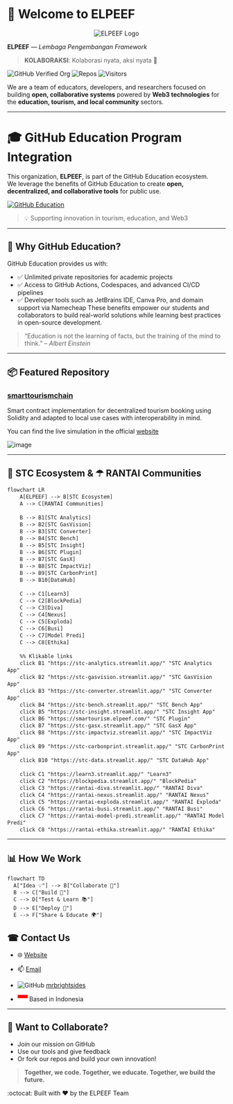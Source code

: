 # 👋 Welcome to ELPEEF

<p align="center">
  <img src="https://i.imgur.com/Rd8GyFU.png" alt="ELPEEF Logo" width="160"/>
</p>

**ELPEEF** — *Lembaga Pengembangan Framework*  
> **KOLABORAKSI**: Kolaborasi nyata, aksi nyata 🚀

![GitHub Verified Org](https://img.shields.io/badge/Verified%20Organization-✔️-brightgreen?style=flat-square&logo=github)
![Repos](https://img.shields.io/badge/Repositories-4-blue?style=flat-square)
![Visitors](https://komarev.com/ghpvc/?username=ELPEEF&style=flat-square&color=orange)

We are a team of educators, developers, and researchers focused on building **open, collaborative systems** powered by **Web3 technologies** for the **education, tourism, and local community** sectors.  

---

# 🎓 GitHub Education Program Integration

This organization, **ELPEEF**, is part of the GitHub Education ecosystem.  
We leverage the benefits of GitHub Education to create **open, decentralized, and collaborative tools** for public use.  

[![GitHub Education](https://img.shields.io/badge/GitHub-Education-blue?logo=github)](https://education.github.com/)

> 💡 Supporting innovation in tourism, education, and Web3

---

## 📘 Why GitHub Education? 

GitHub Education provides us with: 

- ✅ Unlimited private repositories for academic projects
- ✅ Access to GitHub Actions, Codespaces, and advanced CI/CD pipelines
- ✅ Developer tools such as JetBrains IDE, Canva Pro, and domain support via Namecheap These benefits empower our students and collaborators to build real-world solutions while learning best practices in open-source development.

> “Education is not the learning of facts, but the training of the mind to think.” – *Albert Einstein*

---

## 📦 Featured Repository 

### [smarttourismchain](https://github.com/ELPEEF/smarttourismchain) 

Smart contract implementation for decentralized tourism booking using Solidity and adapted to local use cases with interoperability in mind.

You can find the live simulation in the official [website](https://smartourism.elpeef.com/)

<img width="1920" height="1020" alt="image" src="https://github.com/user-attachments/assets/4321edbd-2709-47c0-9521-7a35306552e5" />

---

## 🧩 STC Ecosystem & ☂ RANTAI Communities

```mermaid
flowchart LR
    A[ELPEEF] --> B[STC Ecosystem]
    A --> C[RANTAI Communities]

    B --> B1[STC Analytics]
    B --> B2[STC GasVision]
    B --> B3[STC Converter]
    B --> B4[STC Bench]
    B --> B5[STC Insight]
    B --> B6[STC Plugin]
    B --> B7[STC GasX]
    B --> B8[STC ImpactViz]
    B --> B9[STC CarbonPrint]
    B --> B10[DataHub]

    C --> C1[Learn3]
    C --> C2[BlockPedia]
    C --> C3[Diva]
    C --> C4[Nexus]
    C --> C5[Exploda]
    C --> C6[Busi]
    C --> C7[Model Predi]
    C --> C8[Ethika]

    %% Klikable links
    click B1 "https://stc-analytics.streamlit.app/" "STC Analytics App"
    click B2 "https://stc-gasvision.streamlit.app/" "STC GasVision App"
    click B3 "https://stc-converter.streamlit.app/" "STC Converter App"
    click B4 "https://stc-bench.streamlit.app/" "STC Bench App"
    click B5 "https://stc-insight.streamlit.app/" "STC Insight App"
    click B6 "https://smartourism.elpeef.com/" "STC Plugin"
    click B7 "https://stc-gasx.streamlit.app/" "STC GasX App"
    click B8 "https://stc-impactviz.streamlit.app/" "STC ImpactViz App"
    click B9 "https://stc-carbonprint.streamlit.app/" "STC CarbonPrint App"
    click B10 "https://stc-data.streamlit.app/" "STC DataHub App"

    click C1 "https://learn3.streamlit.app/" "Learn3"
    click C2 "https://blockpedia.streamlit.app/" "BlockPedia"
    click C3 "https://rantai-diva.streamlit.app/" "RANTAI Diva"
    click C4 "https://rantai-nexus.streamlit.app/" "RANTAI Nexus"
    click C5 "https://rantai-exploda.streamlit.app/" "RANTAI Exploda"
    click C6 "https://rantai-busi.streamlit.app/" "RANTAI Busi"
    click C7 "https://rantai-model-predi.streamlit.app/" "RANTAI Model Predi"
    click C8 "https://rantai-ethika.streamlit.app/" "RANTAI Ethika"
```

---

## 📊 How We Work

```mermaid
flowchart TD
  A["Idea 💡"] --> B["Collaborate 🤝"]
  B --> C["Build 🔨"]
  C --> D["Test & Learn 📚"]
  D --> E["Deploy 🚀"]
  E --> F["Share & Educate 🌍"]
```

## ☎ Contact Us

- 🌐 <a href="https://elpeef.com">Website</a>

- 📫 <a href="mailto:webmaster@elpeef.com">Email</a>

- ![GitHub](https://img.shields.io/badge/--181717?logo=github&logoColor=white&style=flat-square) <a href="https://github.com/mrbrightsides">mrbrightsides</a>

- ![Bendera Indonesia](https://raw.githubusercontent.com/ashleedawg/flags/master/ID.png) Based in Indonesia

---

## 🙌 Want to Collaborate?

- Join our mission on GitHub
- Use our tools and give feedback
- Or fork our repos and build your own innovation!

> **Together, we code. Together, we educate. Together, we build the future.**

:octocat: Built with ❤️ by the ELPEEF Team

